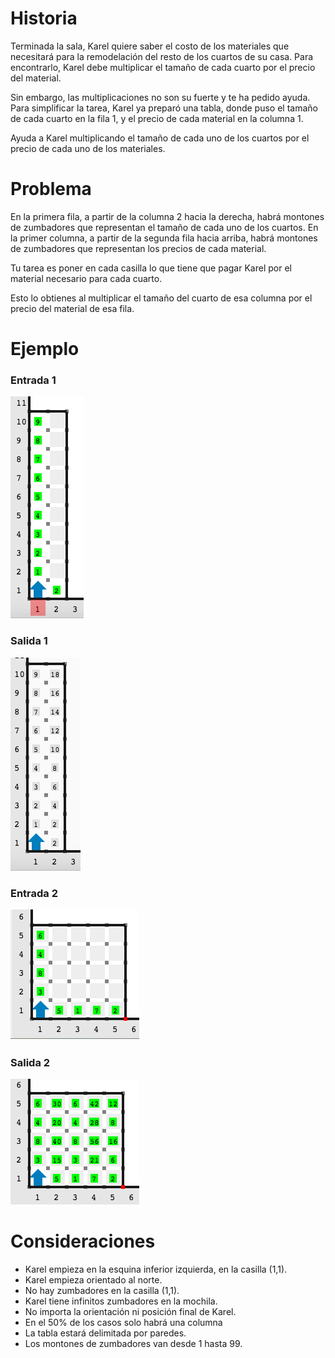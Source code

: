 # Historia

Terminada la sala, Karel quiere saber el costo de los materiales que necesitará para la remodelación del resto de los cuartos de su casa. Para encontrarlo, Karel debe multiplicar el tamaño de cada cuarto por el precio del material.

Sin embargo, las multiplicaciones no son su fuerte y te ha pedido ayuda. Para simplificar la tarea, Karel ya preparó una tabla, donde puso el tamaño de cada cuarto en la fila 1, y el precio de cada material en la columna 1.

Ayuda a Karel multiplicando el tamaño de cada uno de los cuartos por el precio de cada uno de los materiales.

# Problema

En la primera fila, a partir de la columna 2 hacia la derecha, habrá montones de zumbadores que representan el tamaño de cada uno de los cuartos. En la primer columna, a partir de la segunda fila hacia arriba, habrá montones de zumbadores que representan los precios de cada material.

Tu tarea es poner en cada casilla lo que tiene que pagar Karel por el material necesario para cada cuarto.

Esto lo obtienes al multiplicar el tamaño del cuarto de esa columna por el precio del material de esa fila.

# Ejemplo

### Entrada 1

![Ejemplo de entrada](entrada1.png)

### Salida 1

![Ejemplo de salida](salida1.png)

### Entrada 2

![Ejemplo de entrada](entrada2.png)

### Salida 2

![Ejemplo de salida](salida2.png)

# Consideraciones

* Karel empieza en la esquina inferior izquierda, en la casilla (1,1).
* Karel empieza orientado al norte.
* No hay zumbadores en la casilla (1,1).
* Karel tiene infinitos zumbadores en la mochila.
* No importa la orientación ni posición final de Karel.
* En el 50% de los casos solo habrá una columna
* La tabla estará delimitada por paredes.
* Los montones de zumbadores van desde 1 hasta 99.
